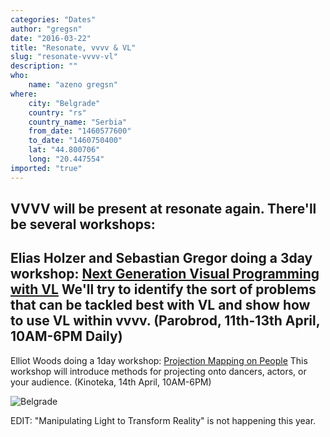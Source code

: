 ```yaml
---
categories: "Dates"
author: "gregsn"
date: "2016-03-22"
title: "Resonate, vvvv & VL"
slug: "resonate-vvvv-vl"
description: ""
who: 
    name: "azeno gregsn"
where: 
    city: "Belgrade"
    country: "rs"
    country_name: "Serbia"
    from_date: "1460577600"
    to_date: "1460750400"
    lat: "44.800706"
    long: "20.447554"
imported: "true"
---
```



VVVV will be present at resonate again. There'll be several workshops:
---
Elias Holzer and Sebastian Gregor doing a 3day workshop:
[Next Generation Visual Programming with VL](http://resonate.io/2016/education/next-generation-visual-programming-with-vl/) 
We'll try to identify the sort of problems that can be tackled best with VL and show how to use VL within vvvv.
(Parobrod, 11th-13th April, 10AM-6PM Daily)
---
Elliot Woods doing a 1day workshop:
[Projection Mapping on People](http://resonate.io/2016/education/projection-mapping-on-people/) 
This workshop will introduce methods for projecting onto dancers, actors, or your audience. 
(Kinoteka, 14th April, 10AM-6PM) 

![Belgrade](1024px-Warp_Belgrade_Nightscene_April_2012spatial_subset.jpg) 

EDIT: "Manipulating Light to Transform Reality" is not happening this year.